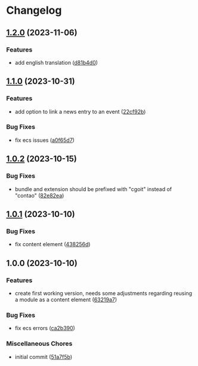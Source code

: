 # Changelog

## [1.2.0](https://github.com/cgoIT/contao-cmace-bundle/compare/v1.1.0...v1.2.0) (2023-11-06)


### Features

* add english translation ([d81b4d0](https://github.com/cgoIT/contao-cmace-bundle/commit/d81b4d0c4bc2c62b23a16af02087c87cc89d8371))

## [1.1.0](https://github.com/cgoIT/contao-cmace-bundle/compare/v1.0.2...v1.1.0) (2023-10-31)


### Features

* add option to link a news entry to an event ([22cf92b](https://github.com/cgoIT/contao-cmace-bundle/commit/22cf92b16eed04f410a85315333b7317424f8017))


### Bug Fixes

* fix ecs issues ([a0f65d7](https://github.com/cgoIT/contao-cmace-bundle/commit/a0f65d7a24e0801f72207bdf4412680ab92290bb))

## [1.0.2](https://github.com/cgoIT/contao-cmace-bundle/compare/v1.0.1...v1.0.2) (2023-10-15)


### Bug Fixes

* bundle and extension should be prefixed with "cgoit" instead of "contao" ([82e82ea](https://github.com/cgoIT/contao-cmace-bundle/commit/82e82eaab82b30efaa6395393e197fdae7881e7f))

## [1.0.1](https://github.com/cgoIT/contao-cmace-bundle/compare/v1.0.0...v1.0.1) (2023-10-10)


### Bug Fixes

* fix content element ([438256d](https://github.com/cgoIT/contao-cmace-bundle/commit/438256d7fd0308a146cb0456b6279f47bcc9241e))

## 1.0.0 (2023-10-10)


### Features

* create first working version, needs some adjustments regarding reusing a module as a content element ([63219a7](https://github.com/cgoIT/contao-cmace-bundle/commit/63219a76df873c44babfd8fb741ff7ba23948bbc))


### Bug Fixes

* fix ecs errors ([ca2b390](https://github.com/cgoIT/contao-cmace-bundle/commit/ca2b390173863399148502322acd3bb98f36298c))


### Miscellaneous Chores

* initial commit ([51a7f5b](https://github.com/cgoIT/contao-cmace-bundle/commit/51a7f5b411ec48d1e54cde53bac97c24f4813a99))
